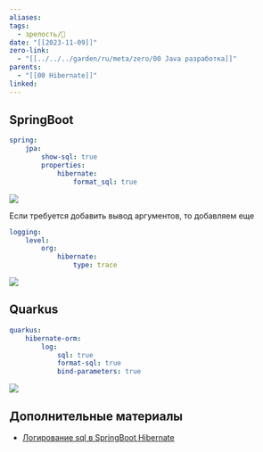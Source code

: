 ```yaml
---
aliases: 
tags:
  - зрелость/🌱
date: "[[2023-11-09]]"
zero-link:
  - "[[../../../garden/ru/meta/zero/00 Java разработка]]"
parents:
  - "[[00 Hibernate]]"
linked: 
---
```

## SpringBoot
```yml
spring: 
	jpa: 
		show-sql: true 
		properties: 
			hibernate: 
				format_sql: true
```

![](Pasted%20image%2020231109104008.png)

Если требуется добавить вывод аргументов, то добавляем еще

```yaml
logging: 
	level: 
		org: 
			hibernate: 
				type: trace
```

![](Pasted%20image%2020231109104112.png)
## Quarkus
```yml
quarkus: 
	hibernate-orm: 
		log: 
			sql: true 
			format-sql: true 
			bind-parameters: true
```

![](Pasted%20image%2020231109104248.png)

## Дополнительные материалы
- [Логирование sql в SpringBoot Hibernate](https://note.struchkov.dev/sql-logging/)